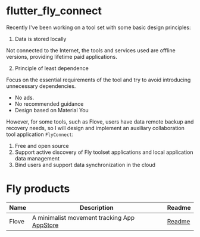 # flutter_fly_connect

Recently I've been working on a tool set with some basic design principles:

1. Data is stored locally

Not connected to the Internet, the tools and services used are offline versions, providing lifetime paid applications.

2. Principle of least dependence

Focus on the essential requirements of the tool and try to avoid introducing unnecessary dependencies.

- No ads.
- No recommended guidance
- Design based on Material You

However, for some tools, such as Flove, users have data remote backup and recovery needs, so I will design and implement an auxiliary collaboration tool application `FlyConnect`:

1. Free and open source
1. Support active discovery of Fly toolset applications and local application data management
1. Bind users and support data synchronization in the cloud


# Fly products
 
|Name|Description|Readme|
|-|-|-|
|Flove|A minimalist movement tracking App [AppStore](https://apps.apple.com/us/app/flove/id6470037066)|[Readme](./README_Flove.md)|
